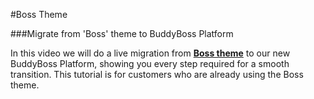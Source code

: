 #Boss Theme

###Migrate from 'Boss' theme to BuddyBoss Platform

In this video we will do a live migration from [**Boss theme**](https://www.buddyboss.com/product/boss-theme/) to our new BuddyBoss Platform, showing you every step required for a smooth transition. This tutorial is for customers who are already using the Boss theme.